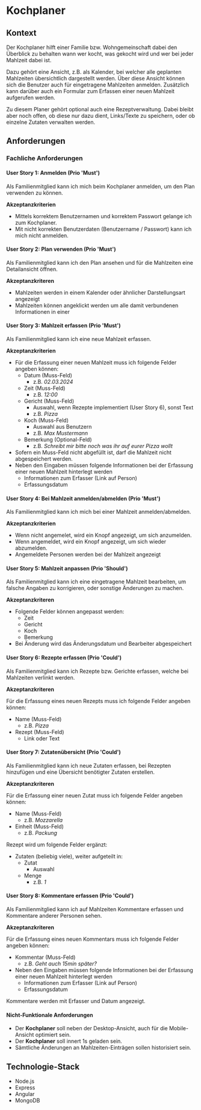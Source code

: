 # Kochplaner

## Kontext

Der Kochplaner hilft einer Familie bzw. Wohngemeinschaft dabei den Überblick zu behalten wann wer kocht, was gekocht wird und wer bei jeder Mahlzeit dabei ist.

Dazu gehört eine Ansicht, z.B. als Kalender, bei welcher alle geplanten Mahlzeiten übersichtlich dargestellt werden. Über diese Ansicht können sich die Benutzer auch für eingetragene Mahlzeiten anmelden. Zusätzlich kann darüber auch ein Formular zum Erfassen einer neuen Mahlzeit aufgerufen werden.

Zu diesem Planer gehört optional auch eine Rezeptverwaltung. Dabei bleibt aber noch offen, ob diese nur dazu dient, Links/Texte zu speichern, oder ob einzelne Zutaten verwalten werden.

## Anforderungen

### Fachliche Anforderungen

#### User Story 1: Anmelden (Prio 'Must')

Als Familienmitglied kann ich mich beim Kochplaner anmelden, um den Plan verwenden zu können.

**Akzeptanzkriterien**

* Mittels korrektem Benutzernamen und korrektem Passwort gelange ich zum Kochplaner.
* Mit nicht korrekten Benutzerdaten (Benutzername / Passwort) kann ich mich nicht anmelden.

#### User Story 2: Plan verwenden (Prio 'Must')

Als Familienmitglied kann ich den Plan ansehen und für die Mahlzeiten eine Detailansicht öffnen.

**Akzeptanzkriteren**
* Mahlzeiten werden in einem Kalender oder ähnlicher Darstellungsart angezeigt
* Mahlzeiten können angeklickt werden um alle damit verbundenen Informationen in einer


#### User Story 3: Mahlzeit erfassen (Prio 'Must')

Als Familienmitglied kann ich eine neue Mahlzeit erfassen.

**Akzeptanzkriterien**

* Für die Erfassung einer neuen Mahlzeit muss ich folgende Felder angeben können:
    * Datum (Muss-Feld)
        * z.B. *02.03.2024*
    * Zeit (Muss-Feld)
        * z.B. *12:00*
    * Gericht (Muss-Feld)
        * Auswahl, wenn Rezepte implementiert (User Story 6), sonst Text
        * z.B. *Pizza*
    * Koch (Muss-Feld)
        * Auswahl aus Benutzern
        * z.B. *Max Mustermann*
    * Bemerkung (Optional-Feld)
        * z.B. *Schreibt mir bitte noch was ihr auf eurer Pizza wollt* 
* Sofern ein Muss-Feld nicht abgefüllt ist, darf die Mahlzeit nicht abgespeichert werden.
* Neben den Eingaben müssen folgende Informationen bei der Erfassung einer neuen Mahlzeit hinterlegt werden
    * Informationen zum Erfasser (Link auf Person)
    * Erfassungsdatum

#### User Story 4: Bei Mahlzeit anmelden/abmelden (Prio 'Must')

Als Familienmitglied kann ich mich bei einer Mahlzeit anmelden/abmelden.

**Akzeptanzkriterien**

* Wenn nicht angemelet, wird ein Knopf angezeigt, um sich anzumelden.
* Wenn angemeldet, wird ein Knopf angezeigt, um sich wieder abzumelden.
* Angemeldete Personen werden bei der Mahlzeit angezeigt

#### User Story 5: Mahlzeit anpassen (Prio 'Should')

Als Familienmitglied kann ich eine eingetragene Mahlzeit bearbeiten, um falsche Angaben zu korrigieren, oder sonstige Änderungen zu machen.

**Akzeptanzkriteren**

* Folgende Felder können angepasst werden:
    * Zeit
    * Gericht
    * Koch
    * Bemerkung
* Bei Änderung wird das Änderungsdatum und Bearbeiter abgespeichert

#### User Story 6: Rezepte erfassen (Prio 'Could')

Als Familienmitglied kann ich Rezepte bzw. Gerichte erfassen, welche bei Mahlzeiten verlinkt werden.

**Akzeptanzkriteren**

Für die Erfassung eines neuen Rezepts muss ich folgende Felder angeben können:
* Name (Muss-Feld)
    * z.B. *Pizza*
* Rezept (Muss-Feld)
    * Link oder Text

#### User Story 7: Zutatenübersicht (Prio 'Could')

Als Familienmitglied kann ich neue Zutaten erfassen, bei Rezepten hinzufügen und eine Übersicht benötigter Zutaten erstellen.

**Akzeptanzkriteren**

Für die Erfassung einer neuen Zutat muss ich folgende Felder angeben können:
* Name (Muss-Feld)
    * z.B. *Mozzarella*
* Einheit (Muss-Feld)
    * z.B. *Packung*

Rezept wird um folgende Felder ergänzt:
* Zutaten (beliebig viele), weiter aufgeteilt in:
    * Zutat
        * Auswahl
    * Menge
        * z.B. *1*

#### User Story 8: Kommentare erfassen (Prio 'Could')

Als Familienmitglied kann ich auf Mahlzeiten Kommentare erfassen und Kommentare anderer Personen sehen.

**Akzeptanzkriteren**

Für die Erfassung eines neuen Kommentars muss ich folgende Felder angeben können:
* Kommentar (Muss-Feld)
    * z.B. *Geht auch 15min später?*
* Neben den Eingaben müssen folgende Informationen bei der Erfassung einer neuen Mahlzeit hinterlegt werden
    * Informationen zum Erfasser (Link auf Person)
    * Erfassungsdatum

Kommentare werden mit Erfasser und Datum angezeigt.

#### Nicht-Funktionale Anforderungen

* Der **Kochplaner** soll neben der Desktop-Ansicht, auch für die Mobile-Ansicht optimiert sein.
* Der **Kochplaner** soll innert 1s geladen sein.
* Sämtliche Änderungen an Mahlzeiten-Einträgen sollen historisiert sein.

## Technologie-Stack
* Node.js
* Express
* Angular
* MongoDB